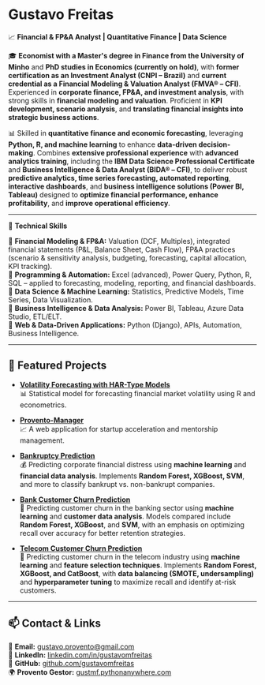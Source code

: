 # Gustavo Freitas

📈 **Financial & FP&A Analyst | Quantitative Finance | Data Science**

🎓 **Economist with a Master's degree in Finance from the University of Minho** and **PhD studies in Economics (currently on hold)**, with **former certification as an Investment Analyst (CNPI – Brazil)** and **current credential as a Financial Modeling & Valuation Analyst (FMVA® – CFI)**. Experienced in **corporate finance, FP&A, and investment analysis**, with strong skills in **financial modeling and valuation**. Proficient in **KPI development, scenario analysis**, and **translating financial insights into strategic business actions**.

📊 Skilled in **quantitative finance and economic forecasting**, leveraging **Python, R, and machine learning** to enhance **data-driven decision-making**. Combines **extensive professional experience** with **advanced analytics training**, including the **IBM Data Science Professional Certificate** and **Business Intelligence & Data Analyst (BIDA® – CFI)**, to deliver robust **predictive analytics, time series forecasting, automated reporting**, **interactive dashboards**, and **business intelligence solutions (Power BI, Tableau)** designed to **optimize financial performance, enhance profitability**, and **improve operational efficiency**.

---

🔧 **Technical Skills**

📌 **Financial Modeling & FP&A:** Valuation (DCF, Multiples), integrated financial statements (P&L, Balance Sheet, Cash Flow), FP&A practices (scenario & sensitivity analysis, budgeting, forecasting, capital allocation, KPI tracking). <br>
📌 **Programming & Automation:** Excel (advanced), Power Query, Python, R, SQL – applied to forecasting, modeling, reporting, and financial dashboards. <br>
📌 **Data Science & Machine Learning:** Statistics, Predictive Models, Time Series, Data Visualization. <br>
📌 **Business Intelligence & Data Analysis:** Power BI, Tableau, Azure Data Studio, ETL/ELT. <br>
📌 **Web & Data-Driven Applications:** Python (Django), APIs, Automation, Business Intelligence. <br>

---

## 🚀 Featured Projects

- **[Volatility Forecasting with HAR-Type Models](https://github.com/gustavo-m-freitas/MSc-Thesis-R)**  
  📊 Statistical model for forecasting financial market volatility using R and econometrics.

- **[Provento-Manager](https://github.com/gustavo-m-freitas/Provento-Manager)**  
  📈 A web application for startup acceleration and mentorship management.

- **[Bankruptcy Prediction](https://github.com/gustavo-m-freitas/Bankruptcy-Prediction)**  
  💰 Predicting corporate financial distress using **machine learning** and **financial data analysis**. Implements **Random Forest, XGBoost, SVM**, and more to classify bankrupt vs. non-bankrupt companies.

- **[Bank Customer Churn Prediction](https://github.com/gustavo-m-freitas/Bank-Churn)**  
  🏦 Predicting customer churn in the banking sector using **machine learning** and **customer data analysis**. Models compared include **Random Forest, XGBoost**, and **SVM**, with an emphasis on optimizing recall over accuracy for better retention strategies.

- **[Telecom Customer Churn Prediction](https://github.com/gustavo-m-freitas/Telecom_Churn)**  
  📡 Predicting customer churn in the telecom industry using **machine learning** and **feature selection techniques**. Implements **Random Forest, XGBoost, and CatBoost**, with **data balancing (SMOTE, undersampling)** and **hyperparameter tuning** to maximize recall and identify at-risk customers.

---

## 📫 Contact & Links

📩 **Email:** gustavo.provento@gmail.com  
💼 **LinkedIn:** [linkedin.com/in/gustavomfreitas](https://www.linkedin.com/in/gustavo-m-freitas)  
📂 **GitHub:** [github.com/gustavomfreitas](https://github.com/gustavo-m-freitas)  
🌍 **Provento Gestor:** [gustmf.pythonanywhere.com](https://gustmf.pythonanywhere.com)

